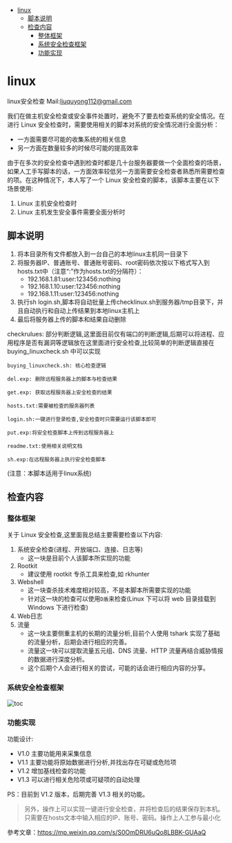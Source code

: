 - [linux](#linux)
  - [脚本说明](#%E8%84%9A%E6%9C%AC%E8%AF%B4%E6%98%8E)
  - [检查内容](#%E6%A3%80%E6%9F%A5%E5%86%85%E5%AE%B9)
    - [整体框架](#%E6%95%B4%E4%BD%93%E6%A1%86%E6%9E%B6)
    - [系统安全检查框架](#%E7%B3%BB%E7%BB%9F%E5%AE%89%E5%85%A8%E6%A3%80%E6%9F%A5%E6%A1%86%E6%9E%B6)
    - [功能实现](#%E5%8A%9F%E8%83%BD%E5%AE%9E%E7%8E%B0)

# linux

linux安全检查
Mail:liuquyong112@gmail.com

我们在做主机安全检查或安全事件处置时，避免不了要去检查系统的安全情况。在进行 Linux 安全检查时，需要使用相关的脚本对系统的安全情况进行全面分析：

- 一方面需要尽可能的收集系统的相关信息
- 另一方面在数量较多的时候尽可能的提高效率

由于在多次的安全检查中遇到检查时都是几十台服务器要做一个全面检查的场景，如果人工手写脚本的话，一方面效率较低另一方面需要安全检查者熟悉所需要检查的项。在这种情况下，本人写了一个 Linux 安全检查的脚本，该脚本主要在以下场景使用:

1. Linux 主机安全检查时
2. Linux 主机发生安全事件需要全面分析时

## 脚本说明

1. 将本目录所有文件都放入到一台自己的本地linux主机同一目录下
2. 将服务器IP、普通账号、普通账号密码、root密码依次按以下格式写入到hosts.txt中（注意“:”作为hosts.txt的分隔符）：
    - 192.168.1.81:user:123456:nothing
    - 192.168.1.10:user:123456:nothing
    - 192.168.1.11:user:123456:nothing
3. 执行sh login.sh,脚本将自动批量上传checklinux.sh到服务器/tmp目录下，并且自动执行和自动上传结果到本地linux主机上
4. 最后将服务器上传的脚本和结果自动删除

checkrulues: 部分判断逻辑,这里面目前仅有端口的判断逻辑,后期可以将进程、应用程序是否有漏洞等逻辑放在这里面进行安全检查,比较简单的判断逻辑直接在 buying_linuxcheck.sh 中可以实现

```shell
buying_linuxcheck.sh: 核心检查逻辑

del.exp: 删除远程服务器上的脚本与检查结果

get.exp: 获取远程服务器上安全检查的结果

hosts.txt:需要被检查的服务器列表

login.sh:一键进行登录检查,安全检查时只需要运行该脚本即可

put.exp:将安全检查脚本上传到远程服务器上

readme.txt:使用相关说明文档

sh.exp:在远程服务器上执行安全检查脚本
```

(注意：本脚本适用于linux系统)

## 检查内容

### 整体框架

关于 Linux 安全检查,这里面我总结主要需要检查以下内容:

1. 系统安全检查(进程、开放端口、连接、日志等)
    - 这一块是目前个人该脚本所实现的功能
2. Rootkit
    - 建议使用 rootkit 专杀工具来检查,如 rkhunter
3. Webshell
    - 这一块查杀技术难度相对较高，不是本脚本所需要实现的功能
    - 针对这一块的检查可以使用`D盾`来检查(Linux 下可以将 web 目录挂载到 Windows 下进行检查)
4. Web日志
5. 流量
    - 这一块主要侧重主机的长期的流量分析,目前个人使用 tshark 实现了基础的流量分析，后期会进行相应的完善。
    - 流量这一块可以提取流量五元组、DNS 流量、HTTP 流量再结合威胁情报的数据进行深度分析。
    - 这个后期个人会进行相关的尝试，可能的话会进行相应内容的分享。

### 系统安全检查框架

![toc](https://img2018.cnblogs.com/blog/1127869/201905/1127869-20190519081655539-153631561.jpg)

### 功能实现

功能设计:

- V1.0 主要功能用来采集信息 
- V1.1 主要功能将原始数据进行分析,并找出存在可疑或危险项
- V1.2 增加基线检查的功能
- V1.3 可以进行相关危险项或可疑项的自动处理

PS：目前到 V1.2 版本，后期完善 V1.3 相关的功能。
> 另外，操作上可以实现一键进行安全检查，并将检查后的结果保存到本机。只需要在hosts文本中输入相应的IP、账号、密码。操作上人工参与最小化

參考文章：<https://mp.weixin.qq.com/s/S0OmDRU6uQo8LBBK-GUAaQ>
